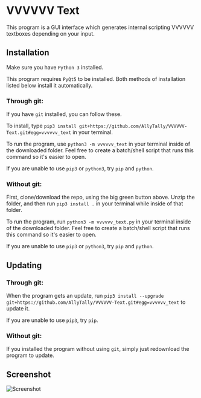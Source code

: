 # VVVVVV Text
This program is a GUI interface which generates internal scripting VVVVVV textboxes depending on your input.

## Installation
Make sure you have `Python 3` installed.

This program requires `PyQt5` to be installed. Both methods of installation listed below install it automatically.

### Through git:
If you have `git` installed, you can follow these.

To install, type `pip3 install git+https://github.com/AllyTally/VVVVVV-Text.git#egg=vvvvvv_text` in your terminal.

To run the program, use `python3 -m vvvvvv_text` in your terminal inside of the downloaded folder. Feel free to create a batch/shell script that runs this command so it's easier to open.

If you are unable to use `pip3` or `python3`, try `pip` and `python`.

### Without git:
First, clone/download the repo, using the big green button above. Unzip the folder, and then run `pip3 install .` in your terminal while inside of that folder.

To run the program, run `python3 -m vvvvvv_text.py` in your terminal inside of the downloaded folder. Feel free to create a batch/shell script that runs this command so it's easier to open.

If you are unable to use `pip3` or `python3`, try `pip` and `python`.

## Updating

### Through git:
When the program gets an update, run `pip3 install --upgrade git+https://github.com/AllyTally/VVVVVV-Text.git#egg=vvvvvv_text` to update it.

If you are unable to use `pip3`, try `pip`.

### Without git:
If you installed the program without using `git`, simply just redownload the program to update.

## Screenshot
![Screenshot](https://o.lol-sa.me/5cLxdYF.png)
